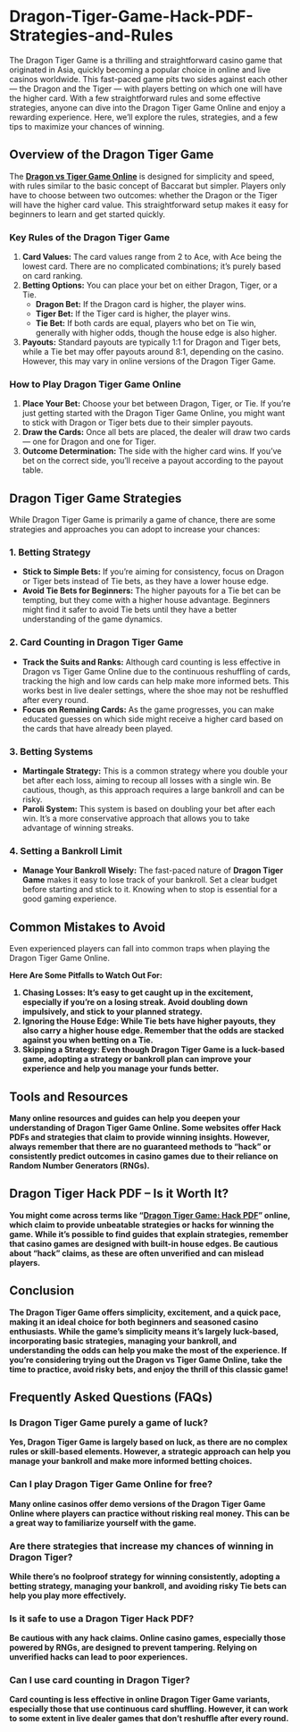 # Dragon-Tiger-Game-Hack-PDF-Strategies-and-Rules

<!-- wp:paragraph -->
<p>The Dragon Tiger Game is a thrilling and straightforward casino game that originated in Asia, quickly becoming a popular choice in online and live casinos worldwide. This fast-paced game pits two sides against each other — the Dragon and the Tiger — with players betting on which one will have the higher card. With a few straightforward rules and some effective strategies, anyone can dive into the Dragon Tiger Game Online and enjoy a rewarding experience. Here, we’ll explore the rules, strategies, and a few tips to maximize your chances of winning.</p>
<!-- /wp:paragraph -->

<!-- wp:heading -->
<h2 class="wp-block-heading">Overview of the Dragon Tiger Game</h2>
<!-- /wp:heading -->

<!-- wp:paragraph -->
<p>The <strong><a href="https://link.fun88-india.com/evolution-dragon-tiger">Dragon vs Tiger Game Online</a></strong> is designed for simplicity and speed, with rules similar to the basic concept of Baccarat but simpler. Players only have to choose between two outcomes: whether the Dragon or the Tiger will have the higher card value. This straightforward setup makes it easy for beginners to learn and get started quickly.</p>
<!-- /wp:paragraph -->

<!-- wp:heading {"level":3} -->
<h3 class="wp-block-heading">Key Rules of the Dragon Tiger Game</h3>
<!-- /wp:heading -->

<!-- wp:list {"ordered":true} -->
<ol class="wp-block-list"><!-- wp:list-item -->
<li><strong>Card Values:</strong> The card values range from 2 to Ace, with Ace being the lowest card. There are no complicated combinations; it’s purely based on card ranking.<br></li>
<!-- /wp:list-item -->

<!-- wp:list-item -->
<li><strong>Betting Options:</strong> You can place your bet on either Dragon, Tiger, or a Tie.<br><!-- wp:list -->
<ul class="wp-block-list"><!-- wp:list-item -->
<li><strong>Dragon Bet:</strong> If the Dragon card is higher, the player wins.<br></li>
<!-- /wp:list-item -->

<!-- wp:list-item -->
<li><strong>Tiger Bet:</strong> If the Tiger card is higher, the player wins.<br></li>
<!-- /wp:list-item -->

<!-- wp:list-item -->
<li><strong>Tie Bet:</strong> If both cards are equal, players who bet on Tie win, generally with higher odds, though the house edge is also higher.<br></li>
<!-- /wp:list-item --></ul>
<!-- /wp:list --></li>
<!-- /wp:list-item -->

<!-- wp:list-item -->
<li><strong>Payouts:</strong> Standard payouts are typically 1:1 for Dragon and Tiger bets, while a Tie bet may offer payouts around 8:1, depending on the casino. However, this may vary in online versions of the Dragon Tiger Game.</li>
<!-- /wp:list-item --></ol>
<!-- /wp:list -->

<!-- wp:heading {"level":3} -->
<h3 class="wp-block-heading">How to Play Dragon Tiger Game Online</h3>
<!-- /wp:heading -->

<!-- wp:list {"ordered":true} -->
<ol class="wp-block-list"><!-- wp:list-item -->
<li><strong>Place Your Bet:</strong> Choose your bet between Dragon, Tiger, or Tie. If you’re just getting started with the Dragon Tiger Game Online, you might want to stick with Dragon or Tiger bets due to their simpler payouts.<br></li>
<!-- /wp:list-item -->

<!-- wp:list-item -->
<li><strong>Draw the Cards:</strong> Once all bets are placed, the dealer will draw two cards — one for Dragon and one for Tiger.<br></li>
<!-- /wp:list-item -->

<!-- wp:list-item -->
<li><strong>Outcome Determination:</strong> The side with the higher card wins. If you’ve bet on the correct side, you’ll receive a payout according to the payout table.</li>
<!-- /wp:list-item --></ol>
<!-- /wp:list -->

<!-- wp:heading -->
<h2 class="wp-block-heading">Dragon Tiger Game Strategies</h2>
<!-- /wp:heading -->

<!-- wp:paragraph -->
<p>While Dragon Tiger Game is primarily a game of chance, there are some strategies and approaches you can adopt to increase your chances:</p>
<!-- /wp:paragraph -->

<!-- wp:heading {"level":3} -->
<h3 class="wp-block-heading">1. Betting Strategy</h3>
<!-- /wp:heading -->

<!-- wp:list -->
<ul class="wp-block-list"><!-- wp:list-item -->
<li><strong>Stick to Simple Bets:</strong> If you’re aiming for consistency, focus on Dragon or Tiger bets instead of Tie bets, as they have a lower house edge.<br></li>
<!-- /wp:list-item -->

<!-- wp:list-item -->
<li><strong>Avoid Tie Bets for Beginners:</strong> The higher payouts for a Tie bet can be tempting, but they come with a higher house advantage. Beginners might find it safer to avoid Tie bets until they have a better understanding of the game dynamics.</li>
<!-- /wp:list-item --></ul>
<!-- /wp:list -->

<!-- wp:heading {"level":3} -->
<h3 class="wp-block-heading">2. Card Counting in Dragon Tiger Game</h3>
<!-- /wp:heading -->

<!-- wp:list -->
<ul class="wp-block-list"><!-- wp:list-item -->
<li><strong>Track the Suits and Ranks:</strong> Although card counting is less effective in Dragon vs Tiger Game Online due to the continuous reshuffling of cards, tracking the high and low cards can help make more informed bets. This works best in live dealer settings, where the shoe may not be reshuffled after every round.<br></li>
<!-- /wp:list-item -->

<!-- wp:list-item -->
<li><strong>Focus on Remaining Cards:</strong> As the game progresses, you can make educated guesses on which side might receive a higher card based on the cards that have already been played.</li>
<!-- /wp:list-item --></ul>
<!-- /wp:list -->

<!-- wp:heading {"level":3} -->
<h3 class="wp-block-heading">3. Betting Systems</h3>
<!-- /wp:heading -->

<!-- wp:list -->
<ul class="wp-block-list"><!-- wp:list-item -->
<li><strong>Martingale Strategy:</strong> This is a common strategy where you double your bet after each loss, aiming to recoup all losses with a single win. Be cautious, though, as this approach requires a large bankroll and can be risky.<br></li>
<!-- /wp:list-item -->

<!-- wp:list-item -->
<li><strong>Paroli System:</strong> This system is based on doubling your bet after each win. It’s a more conservative approach that allows you to take advantage of winning streaks.</li>
<!-- /wp:list-item --></ul>
<!-- /wp:list -->

<!-- wp:heading {"level":3} -->
<h3 class="wp-block-heading">4. Setting a Bankroll Limit</h3>
<!-- /wp:heading -->

<!-- wp:list -->
<ul class="wp-block-list"><!-- wp:list-item -->
<li><strong>Manage Your Bankroll Wisely:</strong> The fast-paced nature of <strong>Dragon Tiger Game</strong> makes it easy to lose track of your bankroll. Set a clear budget before starting and stick to it. Knowing when to stop is essential for a good gaming experience.</li>
<!-- /wp:list-item --></ul>
<!-- /wp:list -->

<!-- wp:heading -->
<h2 class="wp-block-heading">Common Mistakes to Avoid</h2>
<!-- /wp:heading -->

<!-- wp:paragraph -->
Even experienced players can fall into common traps when playing the Dragon Tiger Game Online. 
  
 <strong>Here Are Some Pitfalls to Watch Out For:<strong>
  
<!-- /wp:paragraph -->

<!-- wp:list {"ordered":true} -->
<ol class="wp-block-list"><!-- wp:list-item -->
<li><strong>Chasing Losses:</strong> It’s easy to get caught up in the excitement, especially if you’re on a losing streak. Avoid doubling down impulsively, and stick to your planned strategy.<br></li>
<!-- /wp:list-item -->

<!-- wp:list-item -->
<li><strong>Ignoring the House Edge:</strong> While Tie bets have higher payouts, they also carry a higher house edge. Remember that the odds are stacked against you when betting on a Tie.<br></li>
<!-- /wp:list-item -->

<!-- wp:list-item -->
<li><strong>Skipping a Strategy:</strong> Even though Dragon Tiger Game is a luck-based game, adopting a strategy or bankroll plan can improve your experience and help you manage your funds better.</li>
<!-- /wp:list-item --></ol>
<!-- /wp:list -->

<!-- wp:heading -->
<h2 class="wp-block-heading">Tools and Resources</h2>
<!-- /wp:heading -->

<!-- wp:paragraph -->
<p>Many online resources and guides can help you deepen your understanding of Dragon Tiger Game Online. Some websites offer Hack PDFs and strategies that claim to provide winning insights. However, always remember that there are no guaranteed methods to “hack” or consistently predict outcomes in casino games due to their reliance on Random Number Generators (RNGs).</p>
<!-- /wp:paragraph -->

<!-- wp:heading -->
<h2 class="wp-block-heading">Dragon Tiger Hack PDF – Is it Worth It?</h2>
<!-- /wp:heading -->

<!-- wp:paragraph -->
<p>You might come across terms like “<strong><a href="https://link.fun88-india.com/blog-dragon-vs-tiger-tricks">Dragon Tiger Game: Hack PDF</a></strong>” online, which claim to provide unbeatable strategies or hacks for winning the game. While it’s possible to find guides that explain strategies, remember that casino games are designed with built-in house edges. Be cautious about “hack” claims, as these are often unverified and can mislead players.</p>
<!-- /wp:paragraph -->

<!-- wp:heading -->
<h2 class="wp-block-heading">Conclusion</h2>
<!-- /wp:heading -->

<!-- wp:paragraph -->
<p>The Dragon Tiger Game offers simplicity, excitement, and a quick pace, making it an ideal choice for both beginners and seasoned casino enthusiasts. While the game’s simplicity means it’s largely luck-based, incorporating basic strategies, managing your bankroll, and understanding the odds can help you make the most of the experience. If you’re considering trying out the Dragon vs Tiger Game Online, take the time to practice, avoid risky bets, and enjoy the thrill of this classic game!</p>
<!-- /wp:paragraph -->

<!-- wp:heading -->
<h2 class="wp-block-heading"><strong>Frequently Asked Questions</strong> (FAQs)</h2>
<!-- /wp:heading -->

<!-- wp:heading {"level":3} -->
<h3 class="wp-block-heading">Is Dragon Tiger Game purely a game of luck?</h3>
<!-- /wp:heading -->

<!-- wp:paragraph -->
<p>Yes, Dragon Tiger Game is largely based on luck, as there are no complex rules or skill-based elements. However, a strategic approach can help you manage your bankroll and make more informed betting choices.</p>
<!-- /wp:paragraph -->

<!-- wp:heading {"level":3} -->
<h3 class="wp-block-heading">Can I play Dragon Tiger Game Online for free?</h3>
<!-- /wp:heading -->

<!-- wp:paragraph -->
<p>Many online casinos offer demo versions of the Dragon Tiger Game Online where players can practice without risking real money. This can be a great way to familiarize yourself with the game.</p>
<!-- /wp:paragraph -->

<!-- wp:heading {"level":3} -->
<h3 class="wp-block-heading">Are there strategies that increase my chances of winning in Dragon Tiger?</h3>
<!-- /wp:heading -->

<!-- wp:paragraph -->
<p>While there’s no foolproof strategy for winning consistently, adopting a betting strategy, managing your bankroll, and avoiding risky Tie bets can help you play more effectively.</p>
<!-- /wp:paragraph -->

<!-- wp:heading {"level":3} -->
<h3 class="wp-block-heading">Is it safe to use a <strong>Dragon Tiger Hack PDF</strong>?</h3>
<!-- /wp:heading -->

<!-- wp:paragraph -->
<p>Be cautious with any hack claims. Online casino games, especially those powered by RNGs, are designed to prevent tampering. Relying on unverified hacks can lead to poor experiences.</p>
<!-- /wp:paragraph -->

<!-- wp:heading {"level":3} -->
<h3 class="wp-block-heading">Can I use card counting in Dragon Tiger?</h3>
<!-- /wp:heading -->

<!-- wp:paragraph -->
<p>Card counting is less effective in online Dragon Tiger Game variants, especially those that use continuous card shuffling. However, it can work to some extent in live dealer games that don’t reshuffle after every round.</p>
<!-- /wp:paragraph -->

